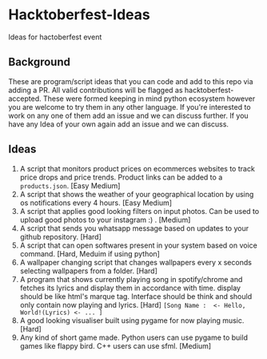 # Hacktoberfest-Ideas

Ideas for hactoberfest event

## Background

These are program/script ideas that you can code and add to this repo via adding a PR. All valid contributions will be flagged as hacktoberfest-accepted. These were formed keeping in mind python ecosystem however you are welcome to try them in any other language. If you're interested to work on any one of them add an issue and we can discuss further. If you have any Idea of your own again add an issue and we can discuss.

## Ideas 

1. A script that monitors product prices on ecommerces websites to track price drops and price trends. Product links can be added to a `products.json`. [Easy Medium]
1. A script that shows the weather of your geographical location by using os notifications every 4 hours. [Easy Medium]
1. A script that applies good looking filters on input photos. Can be used to upload good photos to your instagram :) . [Medium]
1. A script that sends you whatsapp message based on updates to your github repository. [Hard]
1. A script that can open softwares present in your system based on voice command. [Hard, Meduim if using python]
1. A wallpaper changing script that changes wallpapers every x seconds selecting wallpapers from a folder. [Hard]
1. A program that shows currently playing song in spotify/chrome and fetches its lyrics and display them in accordance with time. display should be like html's marque tag. Interface should be think and should only contain now playing and lyrics. [Hard]
```[Song Name :  <- Hello, World!(Lyrics) <- ... ]```
1. A good looking visualiser built using pygame for now playing music.[Hard]
1. Any kind of short game made. Python users can use pygame to build games like flappy bird. C++ users can use sfml. [Medium]
